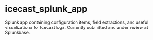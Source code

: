 # icecast_splunk_app
Splunk app containing configuration items, field extractions, and useful visualizations for Icecast logs.
Currently submitted and under review at Splunkbase.
